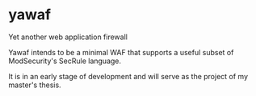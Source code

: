 # yawaf
Yet another web application firewall

Yawaf intends to be a minimal WAF that supports a useful subset of ModSecurity's SecRule language.

It is in an early stage of development and will serve as the project of my master's thesis.
